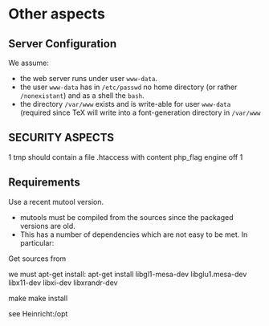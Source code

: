 


# Other aspects


## Server Configuration

We assume:
* the web server runs under user `www-data`.
* the user `www-data` has in `/etc/passwd` no home directory (or rather `/nonexistant`) and as a shell the `bash`.
* the directory `/var/www` exists and is write-able for user `www-data` (required since TeX will write into a font-generation directory in `/var/www` 


## SECURITY ASPECTS

1 tmp should contain a file .htaccess with content php_flag engine off
1 


## Requirements 

Use a recent mutool version.

* mutools must be compiled from the sources since the packaged versions are old.
* This has a number of dependencies which are not easy to be met. In particular:

Get sources from

we must apt-get install:
  apt-get install libgl1-mesa-dev  libglu1.mesa-dev  libx11-dev  libxi-dev libxrandr-dev 
  
  
  make
  make install 
  
  see Heinricht:/opt  


